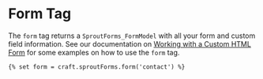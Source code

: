 # Form Tag

The `form` tag returns a `SproutForms_FormModel` with all your form and custom field information. See our documentation on [Working with a Custom HTML Form]({entry:542:url}) for some examples on how to use the `form` tag.

``` twig
{% set form = craft.sproutForms.form('contact') %}
```